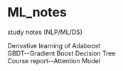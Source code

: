 # ML_notes
study notes (NLP/ML/DS)  

Derivative learning of Adaboost  
GBDT--Gradient Boost Decision Tree  
Course report--Attention Model
